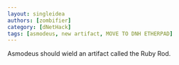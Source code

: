 ```yaml
---
layout: singleidea
authors: [zombifier]
category: [dNetHack]
tags: [asmodeus, new artifact, MOVE TO DNH ETHERPAD]
---
```

Asmodeus should wield an artifact called the Ruby Rod.
